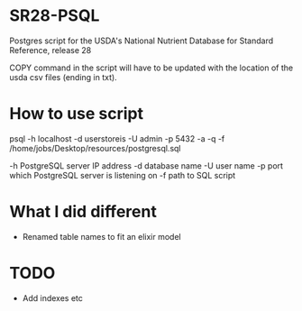 # SR28-PSQL
Postgres script for the USDA's National Nutrient Database for Standard Reference, release 28

COPY command in the script will have to be updated with the location of the usda csv files (ending in txt).

# How to use script
psql -h localhost -d userstoreis -U admin -p 5432 -a -q -f /home/jobs/Desktop/resources/postgresql.sql

-h PostgreSQL server IP address
-d database name
-U user name
-p port which PostgreSQL server is listening on
-f path to SQL script

# What I did different
- Renamed table names to fit an elixir model

# TODO
- Add indexes etc

